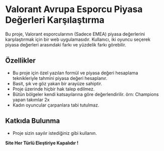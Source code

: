# Valorant Avrupa Esporcu Piyasa Değerleri Karşılaştırma

Bu proje, Valorant esporcularının (Sadece EMEA) piyasa değerlerini karşılaştırmak için bir web uygulamasıdır. Kullanıcı, iki oyuncu seçerek piyasa değerleri arasındaki farkı ve yüzdelik farkı görebilir.

## Özellikler

- Bu proje için özel yazılan formül ve piyasa değeri hesaplama teknikleriyle tahmini piyasa değeri hesaplanır.
- Basit, şık ve göz yakan bir arayüze sahiptir.
- Proje üzerinde hiçbir hak talep edilmez.
- Bütün bölgeler kendi katsayılarına göre değerlendirilir. örn: Champions yapan takımlar 2x
- Kadın oyuncular çarpanlara tabi tutulmaz.

## Katkıda Bulunma
- Proje sizin sayılır istediğiniz gibi kullanın.

**Site Her Türlü Eleştiriye Kapalıdır !**
